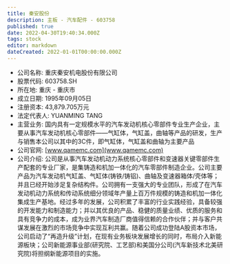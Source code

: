 ```yaml
---
title: 秦安股份
description: 主板 - 汽车配件 - 603758
published: true
date: 2022-04-30T19:40:34.000Z
tags: stock
editor: markdown
dateCreated: 2022-01-01T00:00:00.000Z
---
```


- 公司名称: 重庆秦安机电股份有限公司
- 股票代码: 603758.SH
- 所在地: 重庆 - 重庆市
- 成立日期: 1995年09月05日
- 注册资本: 43,879.705万元
- 法定代表人: YUANMING TANG
- 主营业务: 国内具有一定规模水平的汽车发动机核心零部件专业生产企业，主要从事汽车发动机核心零部件——气缸体，气缸盖，曲轴等产品的研发，生产与销售本公司以其中的3C件，即气缸体，气缸盖和曲轴为主要产品
- 公司官网: [www.qamemc.com](www.qamemc.com)
- 公司介绍: 公司是从事汽车发动机动力系统核心零部件和变速器关键零部件生产配套的专业厂家，是集铸造和机加一体化的汽车零部件制造企业。公司主要产品为汽车发动机气缸盖、气缸体(铸铁/铸铝)、曲轴及变速器箱体/壳体等；并且已经开始涉足复杂结构件。公司拥有一支强大的专业团队，形成了在汽车发动机动力系统和传动系统细分领域年产量上百万件规模的铸造和机加一体化集成生产基地。经过多年的发展，公司积累了丰富的行业实践经验，具备较强的开发能力和制造能力；并以其优良的产品、稳健的质量业绩、优质的服务和具有竞争力的成本，成为业界汽车制造厂商值得信赖的合作伙伴；并与客户共谋发展在激烈的市场竞争中实现互利共赢。随着公司成功登陆A股资本市场，公司启动了“再造升级”计划，在现有业务板块发展增长的同时，布局介入新能源板块；公司新能源事业部(研究院、工艺部)和美国分公司(汽车新技术北美研究院)将担纲新能源项目的实施。


